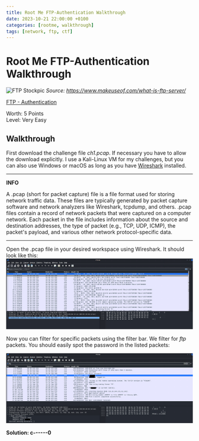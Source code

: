 ```yaml
---
title: Root Me FTP-Authentication Walkthrough
date: 2023-10-21 22:00:00 +0100
categories: [rootme, walkthrough]
tags: [network, ftp, ctf]
---
```


# Root Me FTP-Authentication Walkthrough
![FTP Stockpic](https://static2.makeuseofimages.com/wordpress/wp-content/uploads/2020/08/what-is-ftp-feature.jpg)
*Source: https://www.makeuseof.com/what-is-ftp-server/* <br> 

[FTP - Authentication](https://www.root-me.org/en/Challenges/Network/FTP-authentication)

Worth: 5 Points <br>
Level: Very Easy

## Walkthrough

First download the challenge file *ch1.pcap*. If necessary you have to allow the download explicitly. I use a Kali-Linux VM for my challenges, but you can also use Windows or macOS as long as you have [Wireshark](https://www.wireshark.org/) installed.

---
**INFO**

A .pcap (short for packet capture) file is a file format used for storing network traffic data. These files are typically generated by packet capture software and network analyzers like Wireshark, tcpdump, and others. .pcap files contain a record of network packets that were captured on a computer network. Each packet in the file includes information about the source and destination addresses, the type of packet (e.g., TCP, UDP, ICMP), the packet's payload, and various other network protocol-specific data.

---

Open the .pcap file in your desired workspace using Wireshark. It should look like this:
![Wireshark Capture Ch1](/assets/img/FTP-Ch1.png) 


Now you can filter for specific packets using the filter bar. We filter for *ftp* packets. You should easily spot the password in the listed packets:

![Wireshark Capture Ch1](/assets/img/FTP-Ch1_2.png)


**Solution: c------0**
